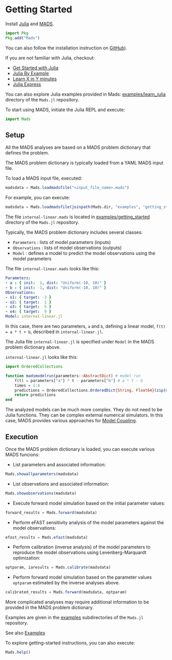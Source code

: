 # Getting Started

Install [Julia](http://julialang.org) and [MADS](http://github.com/madsjulia/Mads.jl).

```julia
import Pkg
Pkg.add("Mads")
```

You can also follow the installation instruction on [GitHub](https://github.com/madsjulia/Mads.jl)).

If you are not familiar with Julia, checkout:
- [Get Started with Julia](https://julialang.org/learning/)
- [Julia By Example](http://samuelcolvin.github.io/JuliaByExample/)
- [Learn X in Y minutes](https://learnxinyminutes.com/docs/julia/)
- [Julia Express](http://bogumilkaminski.pl/files/julia_express.pdf)

You can also explore Julia examples provided in Mads: [examples/learn_julia](https://github.com/madsjulia/Mads.jl/tree/master/examples/learn_julia) directory of the `Mads.jl` repository.

To start using MADS, initiate the Julia REPL and execute:

```julia
import Mads
```

## Setup

All the MADS analyses are based on a MADS problem dictionary that defines the problem.

The MADS problem dictionary is typically loaded from a YAML MADS input file.

To load a MADS input file, executed:

```julia
madsdata = Mads.loadmadsfile("<input_file_name>.mads")
```

For example, you can execute:

```julia
madsdata = Mads.loadmadsfile(joinpath(Mads.dir, "examples", "getting_started", "internal-linear.mads"))
```

The file `internal-linear.mads` is located in [examples/getting_started](https://github.com/madsjulia/Mads.jl/tree/master/examples/getting_started) directory of the `Mads.jl` repository.

Typically, the MADS problem dictionary includes several classes:

- `Parameters` : lists of model parameters (inputs)
- `Observations` : lists of model observations (outputs)
- `Model` : defines a model to predict the model observations using the model parameters

The file `internal-linear.mads` looks like this:

```yaml
Parameters:
- a : { init:  1, dist: "Uniform(-10, 10)" }
- b : { init: -1, dist: "Uniform(-10, 10)" }
Observations:
- o1: { target: -3 }
- o2: { target:  1 }
- o3: { target:  5 }
- o4: { target:  9 }
Model: internal-linear.jl
```

In this case, there are two parameters, `a` and `b`, defining a linear model, `f(t) = a * t + b`, described in `internal-linear.jl`.

The Julia file `internal-linear.jl` is specified under `Model` in the MADS problem dictionary above.

`internal-linear.jl` looks like this:

```julia
import OrderedCollections

function madsmodelrun(parameters::AbstractDict) # model run
	f(t) = parameters["a"] * t - parameters["b"] # a * t - b
	times = 1:4
	predictions = OrderedCollections.OrderedDict{String, Float64}(zip(map(i -> string("o", i), times), map(f, times)))
	return predictions
end
```

The analyzed models can be much more complex. Yhey do not need to be Julia functions. They can be complex external numerical simulators. In this case, MADS provides various approaches for [Model Coupling](https://madsjulia.github.io/Mads.jl/dev/Model_Coupling.html).

## Execution

Once the MADS problem dictionary is loaded, you can execute various MADS funcions:

- List parameters and associated information:

```julia
Mads.showallparameters(madsdata)
```

- List observations and associated information:

```julia
Mads.showobservations(madsdata)
```

- Execute forward model simulation based on the initial parameter values:

```julia
forward_results = Mads.forward(madsdata)
```

- Perform eFAST sensitivity analysis of the model parameters against the model observations:

```julia
efast_results = Mads.efast(madsdata)
```
- Perform calibration (inverse analysis) of the model parameters to reproduce the model observations using Levenberg-Marquardt optimization:

```julia
optparam, iaresults = Mads.calibrate(madsdata)
```

- Perform forward model simulation based on the parameter values `optparam` estimated by the inverse analyses above.

```julia
calibrated_results = Mads.forward(madsdata, optparam)
```

More complicated analyses may require additional information to be provided in the MADS problem dictionary.

Examples are given in the [examples](https://github.com/madsjulia/Mads.jl/tree/master/examples) subdirectories of the `Mads.jl` repository.

See also [Examples](Examples/index.md)

To explore getting-started instructions, you can also execute:

```julia
Mads.help()
```